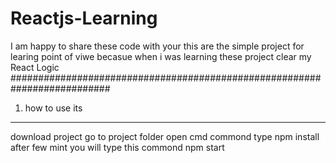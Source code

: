 # Reactjs-Learning
I am happy to share these code with your 
this are the simple project for learing point of viwe
becasue when i was learning these project clear my React Logic
##########################################################################

1) how to use its
-----------------
download project 
go to project folder 
open cmd commond
type npm install after few mint you will type this commond npm start
